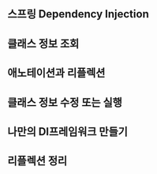 ## 스프링 Dependency Injection

## 클래스 정보 조회

## 애노테이션과 리플렉션

## 클래스 정보 수정 또는 실행

## 나만의 DI프레임워크 만들기

## 리플렉션 정리

